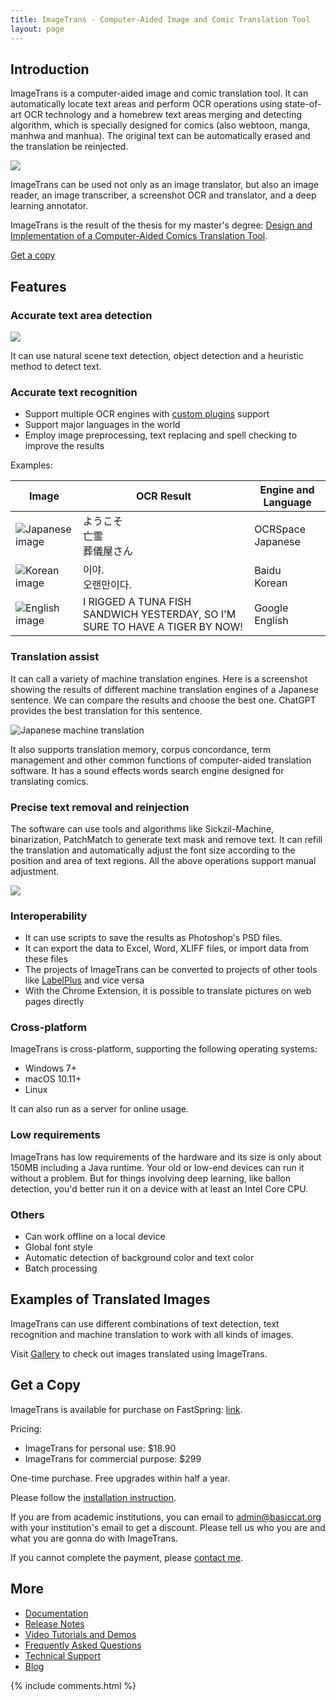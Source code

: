 ```yaml
---
title: ImageTrans - Computer-Aided Image and Comic Translation Tool
layout: page
---
```


## Introduction

ImageTrans is a computer-aided image and comic translation tool. It can automatically locate text areas and perform OCR operations using state-of-art OCR technology and a homebrew text areas merging and detecting algorithm, which is specially designed for comics (also webtoon, manga, manhwa and manhua). The original text can be automatically erased and the translation be reinjected.

![](/album/imagetrans.jpg)

ImageTrans can be used not only as an image translator, but also an image reader, an image transcriber, a screenshot OCR and translator, and a deep learning annotator.

ImageTrans is the result of the thesis for my master's degree: [Design and Implementation of a Computer-Aided Comics Translation Tool](https://www.researchgate.net/publication/342623300_Design_and_Implementation_of_a_Computer-Aided_Comics_Translation_Tool).[](https://www.researchgate.net/publication/342623300_Design_and_Implementation_of_a_Computer-Aided_Comics_Translation_Tool)

[Get a copy](#get-a-copy)

## Features

### Accurate text area detection

![](/album/imagetrans-features/localization.jpg)

It can use natural scene text detection, object detection and a heuristic method to detect text.
   
### Accurate text recognition

* Support multiple OCR engines with [custom plugins](https://github.com/xulihang/ImageTrans_plugins) support
* Support major languages in the world
* Employ image preprocessing, text replacing and spell checking to improve the results

Examples:

|  Image   | OCR Result  | Engine and Language |
|  ----  | ----  | ---- |
| ![Japanese image](/album/imagetrans-ocr/japanese.jpg)  | ようこそ<br/>亡霊<br/>葬儀屋さん | OCRSpace<br/>Japanese |
| ![Korean image](/album/imagetrans-ocr/korean.jpg)  | 이야.<br/>오랜만이다. | Baidu<br/>Korean |
| ![English image](/album/imagetrans-ocr/english-calvin-and-hobbes.jpg)  | I RIGGED A TUNA FISH SANDWICH YESTERDAY, SO I'M SURE TO HAVE A TIGER BY NOW! | Google<br/>English |

### Translation assist

It can call a variety of machine translation engines. Here is a screenshot showing the results of different machine translation engines of a Japanese sentence. We can compare the results and choose the best one. ChatGPT provides the best translation for this sentence.

![Japanese machine translation](/album/imagetrans-machine-translation/ja2en.jpg)

It also supports translation memory, corpus concordance, term management and other common functions of computer-aided translation software. It has a sound effects words search engine designed for translating comics.

### Precise text removal and reinjection

The software can use tools and algorithms like Sickzil-Machine, binarization, PatchMatch to generate text mask and remove text. It can refill the translation and automatically adjust the font size according to the position and area of text regions. All the above operations support manual adjustment.

![](/album/imagetrans-features/text-removal-and-reinjection.jpg)

### Interoperability

* It can use scripts to save the results as Photoshop's PSD files.
* It can export the data to Excel, Word, XLIFF files, or import data from these files
* The projects of ImageTrans can be converted to projects of other tools like [LabelPlus](https://github.com/xulihang/ImageTrans-docs/issues/439) and vice versa
* With the Chrome Extension, it is possible to translate pictures on web pages directly

### Cross-platform

ImageTrans is cross-platform, supporting the following operating systems:

* Windows 7+
* macOS 10.11+
* Linux

It can also run as a server for online usage.

### Low requirements

ImageTrans has low requirements of the hardware and its size is only about 150MB including a Java runtime. Your old or low-end devices can run it without a problem. But for things involving deep learning, like ballon detection, you'd better run it on a device with at least an Intel Core CPU.

### Others

* Can work offline on a local device
* Global font style
* Automatic detection of background color and text color
* Batch processing

## Examples of Translated Images

ImageTrans can use different combinations of text detection, text recognition and machine translation to work with all kinds of images.

Visit [Gallery](/gallery/) to check out images translated using ImageTrans.

## Get a Copy

ImageTrans is available for purchase on FastSpring: [link](https://basiccat.onfastspring.com/).

Pricing:

* ImageTrans for personal use: $18.90
* ImageTrans for commercial purpose: $299

One-time purchase. Free upgrades within half a year.

Please follow the [installation instruction](https://imagetrans.readthedocs.io/en/latest/gettingstarted.html#id2).

If you are from academic institutions, you can email to [admin@basiccat.org](mailto:admin@basiccat.org) with your institution's email to get a discount. Please tell us who you are and what you are gonna do with ImageTrans.

If you cannot complete the payment, please [contact me](mailto:admin@basiccat.org).

## More

* [Documentation](https://imagetrans.readthedocs.io/en/latest/)
* [Release Notes](/imagetrans/release-notes/)
* [Video Tutorials and Demos](/imagetrans/video/)
* [Frequently Asked Questions](/imagetrans/faq/)
* [Technical Support](/support/)
* [Blog](/tagged/#imagetrans)

{% include comments.html %}


